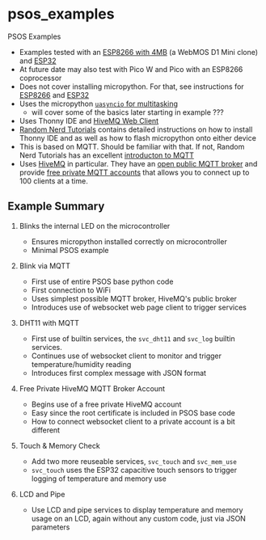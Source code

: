 # psos_examples
PSOS Examples

- Examples tested with an [ESP8266 with 4MB](https://www.amazon.com/dp/B073CQVFLK) (a WebMOS D1 Mini clone) and [ESP32](https://www.amazon.com/dp/B07QCP2451)
- At future date may also test with Pico W and Pico with an ESP8266 coprocessor
- Does not cover installing micropython. For that, see instructions for [ESP8266](https://docs.micropython.org/en/latest/esp8266/quickref.html) and [ESP32](https://docs.micropython.org/en/latest/esp32/tutorial/intro.html)
- Uses the micropython [`uasyncio` for multitasking](https://docs.micropython.org/en/latest/library/uasyncio.html)
    - will cover some of the basics later starting in example ??? 
- Uses Thonny IDE and [HiveMQ Web Client](http://www.hivemq.com/demos/websocket-client/?)
- [Random Nerd Tutorials](https://randomnerdtutorials.com/projects-esp32-esp8266-micropython/) contains detailed instructions on how to install Thonny IDE and as well as how to flash micropython onto either device
- This is based on MQTT. Should be familiar with that. If not, Random Nerd Tutorials has an excellent [introducton to MQTT](https://randomnerdtutorials.com/what-is-mqtt-and-how-it-works/)
- Uses [HiveMQ](https://www.hivemq.com/) in particular. They have an [open public MQTT broker](https://www.hivemq.com/public-mqtt-broker/) and provide [free private MQTT accounts](https://www.hivemq.com/downloads/) that allows you to connect up to 100 clients at a time.

## Example Summary

1. Blinks the internal LED on the microcontroller
    - Ensures micropython installed correctly on microcontroller
    - Minimal PSOS example

2. Blink via MQTT
    - First use of entire PSOS base python code
    - First connection to WiFi
    - Uses simplest possible MQTT broker, HiveMQ's public broker
    - Introduces use of websocket web page client to trigger services

3. DHT11 with MQTT
    - First use of builtin services, the `svc_dht11` and `svc_log` builtin services.
    - Continues use of websocket client to monitor and trigger temperature/humidity reading
    - Introduces first complex message with JSON format

4. Free Private HiveMQ MQTT Broker Account
    - Begins use of a free private HiveMQ account
    - Easy since the root certificate is included in PSOS base code
    - How to connect websocket client to a private account is a bit different

5. Touch & Memory Check
    - Add two more reuseable services, `svc_touch` and `svc_mem_use`
    - `svc_touch` uses the ESP32 capacitive touch sensors to trigger logging of temperature and memory use

6. LCD and Pipe
    - Use LCD and pipe services to display temperature and memory usage on an LCD, again without any custom code, just via JSON parameters



